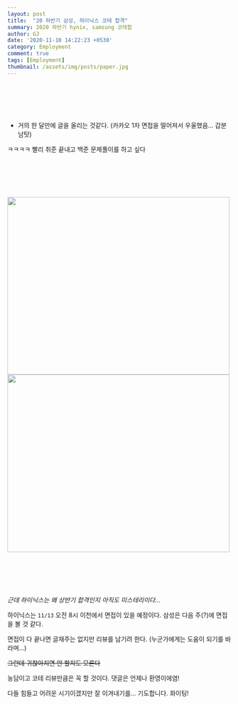 ```yaml
---
layout: post
title:  "20 하반기 삼성, 하이닉스 코테 합격"
summary: 2020 하반기 hynix, samsung 코테합
author: GJ
date: '2020-11-10 14:22:23 +0530'
category: Employment
comment: true
tags: [Employment]
thumbnail: /assets/img/posts/paper.jpg
---
```


#  　

* 거의 한 달만에 글을 올리는 것같다. (카카오 1차 면접을 떨어져서 우울했음... 갑분남탓)

ㅋㅋㅋㅋ 빨리 취준 끝내고 백준 문제풀이를 하고 싶다

#  　


<img src="http://drive.google.com/uc?export=view&id=1PRSmfKLJ8nfcuRXD4ByzV2LQHWRWwECB"  width="500" height="400"> <img src="https://drive.google.com/uc?export=view&id=1Hb8U4Sj6uk7iYRn4zeWFPOdKrhm7OTfE"  width="500" height="400">


#  　

*근데 하이닉스는 왜 상반기 합격인지 아직도 미스테리이다...*

하이닉스는 `11/13` 오전 8시 이천에서 면접이 있을 예정이다. 삼성은 다음 주(?)에 면접을 볼 것 같다.

면접이 다 끝나면 글재주는 없지만 리뷰를 남기려 한다. (누군가에게는 도움이 되기를 바라며...)

~~그런데 귀찮아지면 안 할지도 모른다~~ 

농담이고 코테 리뷰만큼은 꼭 할 것이다. 댓글은 언제나 환영이에염!

다들 힘들고 어려운 시기이겠지만 잘 이겨내기를... 기도합니다. 화이팅!
